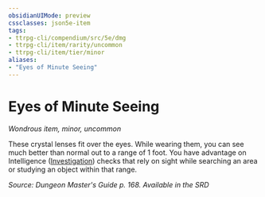```yaml
---
obsidianUIMode: preview
cssclasses: json5e-item
tags:
- ttrpg-cli/compendium/src/5e/dmg
- ttrpg-cli/item/rarity/uncommon
- ttrpg-cli/item/tier/minor
aliases: 
- "Eyes of Minute Seeing"
---
```

# Eyes of Minute Seeing
*Wondrous item, minor, uncommon*  



These crystal lenses fit over the eyes. While wearing them, you can see much better than normal out to a range of 1 foot. You have advantage on Intelligence ([Investigation](3-Mechanics/CLI/rules/skills.md#Investigation)) checks that rely on sight while searching an area or studying an object within that range.

*Source: Dungeon Master's Guide p. 168. Available in the <span title='Systems Reference Document (5.1)'>SRD</span>*